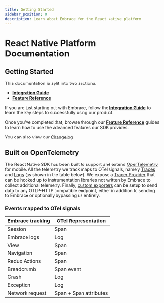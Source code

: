 ```yaml
---
title: Getting Started
sidebar_position: 0
description: Learn about Embrace for the React Native platform
---
```


# React Native Platform Documentation

## Getting Started

This documentation is split into two sections:

- [**Integration Guide**](/react-native/integration/)
- [**Feature Reference**](/react-native/features/)

If you are just starting out with Embrace, follow the [**Integration Guide**](/react-native/integration/) to learn
the key steps to successfully using our product.

Once you've completed that, browse through our [**Feature Reference**](/react-native/features/) guides to learn how
to use the advanced features our SDK provides.

You can also view our [Changelog](/react-native/changelog/)

## Built on OpenTelemetry

The React Native SDK has been built to support and extend [OpenTelemetry](https://opentelemetry.io) for mobile. All the
telemetry we track maps to OTel signals, namely [Traces](https://opentelemetry.io/docs/concepts/signals/traces/) and
[Logs](https://opentelemetry.io/docs/concepts/signals/logs/) (as shown in the table below). We expose a [Tracer Provider](https://opentelemetry.io/docs/concepts/signals/traces/#tracer-provider)
that can be hooked up to instrumentation libraries not written by Embrace to collect additional telemetry. Finally, [custom
exporters](/react-native/features/otlp) can be setup to send data to any OTLP-HTTP compatible endpoint, either in addition
to sending to Embrace or optionally bypassing us entirely.

### Events mapped to OTel signals

| Embrace tracking   | OTel Representation    |
|--------------------|------------------------|
| Session            | Span                   |
| Embrace logs       | Log                    |
| View               | Span                   |
| Navigation         | Span                   |
| Redux Actions      | Span                   |
| Breadcrumb         | Span event             |
| Crash              | Log                    |
| Exception          | Log                    |
| Network request    | Span + Span attributes |

